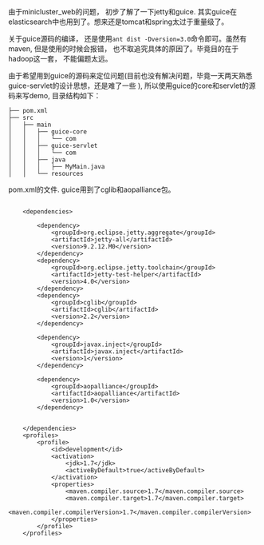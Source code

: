 由于minicluster_web的问题， 初步了解了一下jetty和guice. 其实guice在elasticsearch中也用到了。想来还是tomcat和spring太过于重量级了。

关于guice源码的编译， 还是使用`ant dist -Dversion=3.0`命令即可。虽然有maven, 但是使用的时候会报错，
也不取追究具体的原因了。毕竟目的在于hadoop这一套， 不能偏题太远。

由于希望用到guice的源码来定位问题(目前也没有解决问题，毕竟一天两天熟悉guice-servlet的设计思想，还是难了一些 ),
所以使用guice的core和servlet的源码来写demo, 目录结构如下：
```
├── pom.xml
├── src
│   ├── main
│   │   ├── guice-core
│   │   │   └── com
│   │   ├── guice-servlet
│   │   │   └── com
│   │   ├── java
│   │   │   ├── MyMain.java
│   │   └── resources
```
pom.xml的文件. guice用到了cglib和aopalliance包。
``` 

    <dependencies>

        <dependency>
            <groupId>org.eclipse.jetty.aggregate</groupId>
            <artifactId>jetty-all</artifactId>
            <version>9.2.12.M0</version>
        </dependency>
        <dependency>
            <groupId>org.eclipse.jetty.toolchain</groupId>
            <artifactId>jetty-test-helper</artifactId>
            <version>4.0</version>
        </dependency>
        <dependency>
            <groupId>cglib</groupId>
            <artifactId>cglib</artifactId>
            <version>2.2</version>
        </dependency>

        <dependency>
            <groupId>javax.inject</groupId>
            <artifactId>javax.inject</artifactId>
            <version>1</version>
        </dependency>

        <dependency>
            <groupId>aopalliance</groupId>
            <artifactId>aopalliance</artifactId>
            <version>1.0</version>
        </dependency>


    </dependencies>
    <profiles>
        <profile>
            <id>development</id>
            <activation>
                <jdk>1.7</jdk>
                <activeByDefault>true</activeByDefault>
            </activation>
            <properties>
                <maven.compiler.source>1.7</maven.compiler.source>
                <maven.compiler.target>1.7</maven.compiler.target>
                <maven.compiler.compilerVersion>1.7</maven.compiler.compilerVersion>
            </properties>
        </profile>
    </profiles>
```

